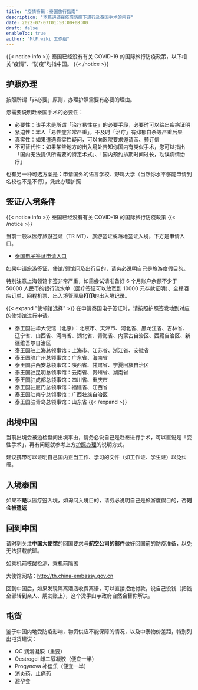 ```yaml
---
title: "疫情特辑：泰国旅行指南"
description: "本篇讲述在疫情防控下进行赴泰国手术的内容"
date: 2022-07-07T01:50:00+08:00
draft: false
enableToc: true
author: "MtF.wiki 工作组"
---
```


{{< notice info >}}
泰国已经没有有关 COVID-19 的国际旅行防疫政策，以下相关“疫情”、“防疫”均指中国。
{{< /notice >}}

## 护照办理

按照所谓「非必要」原则，办理护照需要有必要的理由。

您需要说明赴泰国手术的必要性：

- 必要性：该手术是所谓「治疗易性症」的必要手段，必要时可以给出疾病证明
- 紧迫性：本人「易性症非常严重」，不及时「治疗」有抑郁自杀等严重后果
- 真实性：如果遭遇真实性疑问，可以向医院要求邀请函、预订信
- 不可替代性：如果某些地方的出入境处告知你国内有类似手术，您可以指出「国内无法提供所需要的特定术式」、「国内预约排期时间过长，耽误病情治疗」

也有另一种可选方案是：申请国外的语言学校、野鸡大学（当然你水平够能申请到名校也不是不行），凭此办理护照

## 签证/入境条件

{{< notice info >}}
泰国已经没有有关 COVID-19 的国际旅行防疫政策
{{< /notice >}}

当前一般以医疗旅游签证（TR MT）、旅游签证或落地签证入境，下方是申请入口。

- [泰国电子签证申请入口](https://www.thaievisa.go.th/)

如果申请旅游签证，使馆/领馆问及出行目的，请务必说明自己是旅游度假目的。

特别注意上海领馆卡签非常严重，如需尝试请准备好 6 个月账户余额不少于 50000 人民币的银行流水单（医疗签证可以放宽到 10000 元存款证明）、全程酒店订单、回程机票、出入境管理局**打印**的出入境记录。

{{< expand "使领馆选择" >}}
在申请泰国电子签证时，请按照护照签发地到对应的使领馆进行申请。

- 泰王国驻华大使馆（北京）：北京市、天津市、河北省、黑龙江省、吉林省、辽宁省、山西省、河南省、湖北省、青海省、内蒙古自治区、西藏自治区、新疆维吾尔自治区
- 泰王国驻上海总领事馆：上海市、江苏省、浙江省、安徽省
- 泰王国驻广州总领事馆：广东省、海南省
- 泰王国驻西安总领事馆：陕西省、甘肃省、宁夏回族自治区
- 泰王国驻昆明总领事馆：云南省、贵州省、湖南省
- 泰王国驻成都总领事馆：四川省、重庆市
- 泰王国驻厦门总领事馆：福建省、江西省
- 泰王国驻南宁总领事馆：广西壮族自治区
- 泰王国驻青岛总领事馆：山东省
  {{< /expand >}}

## 出境中国

当前出境会被边检盘问出境事由，请务必说自己是赴泰进行手术，可以直说是「变性手术」，再有问题就参考上方[护照办理](#护照办理)的说明方式。

建议携带可以证明自己国内正当工作、学习的文件（如工作证、学生证）以免纠缠。

## 入境泰国

如果**不是**以医疗签入境，如询问入境目的，请务必说明自己是旅游度假目的，**否则会被遣返**

## 回到中国

请时刻关注**中国大使馆**的回国要求与**航空公司的邮件**做好回国前的防疫准备，以免无法搭载航班。

如乘机前核酸检测，乘机前隔离

大使馆网站：<http://th.china-embassy.gov.cn>

回到中国后，如果发现隔离酒店收费离谱，可以直接拒绝付款，说自己没钱（把钱全部转到亲人、朋友账上），这个烫手山芋政府自然会替你解决。

## 屯货

鉴于中国内地受防疫影响，物资供应不能保障的情况，以及中泰物价差距，特别列出屯货建议：

- QC 润滑凝胶（重要）
- Oestrogel 雌二醇凝胶（便宜一半）
- Progynova 补佳乐（便宜一半）
- 消炎药，止痛药
- 避孕套
